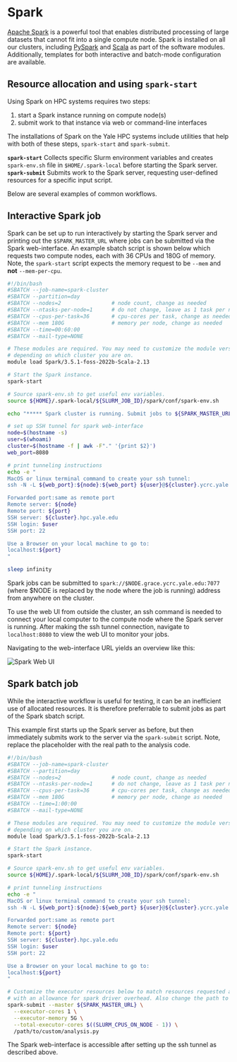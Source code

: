 # Spark

[Apache Spark](https://spark.apache.org) is a powerful tool that enables distributed processing of large datasets that cannot fit into a single compute node.
Spark is installed on all our clusters, including [PySpark](https://spark.apache.org/docs/latest/api/python/index.html) and [Scala](https://www.scala-lang.org) as part of the software modules. 
Additionally, templates for both interactive and batch-mode configuration are available. 

## Resource allocation and using `spark-start` 

Using Spark on HPC systems requires two steps:

1. start a Spark instance running on compute node(s)
2. submit work to that instance via web or command-line interfaces

The installations of Spark on the Yale HPC systems include utilities that help with both of these steps, `spark-start` and `spark-submit`. 

**`spark-start`** Collects specific Slurm environment variables and creates `spark-env.sh` file in `$HOME/.spark-local` before starting the Spark server. 
**`spark-submit`** Submits work to the Spark server, requesting user-defined resources for a specific input script.

Below are several examples of common workflows.

## Interactive Spark job

Spark can be set up to run interactively by starting the Spark server and printing out the `$SPARK_MASTER_URL` where jobs can be submitted via the Spark web-interface.
An example sbatch script is shown below which requests two compute nodes, each with 36 CPUs and 180G of memory. 
Note, the `spark-start` script expects the memory request to be `--mem` and **not** `--mem-per-cpu`. 

```sh
#!/bin/bash
#SBATCH --job-name=spark-cluster
#SBATCH --partition=day
#SBATCH --nodes=2                # node count, change as needed
#SBATCH --ntasks-per-node=1      # do not change, leave as 1 task per node
#SBATCH --cpus-per-task=36       # cpu-cores per task, change as needed
#SBATCH --mem 180G               # memory per node, change as needed
#SBATCH --time=00:60:00
#SBATCH --mail-type=NONE

# These modules are required. You may need to customize the module version
# depending on which cluster you are on.
module load Spark/3.5.1-foss-2022b-Scala-2.13

# Start the Spark instance.
spark-start

# Source spark-env.sh to get useful env variables.
source ${HOME}/.spark-local/${SLURM_JOB_ID}/spark/conf/spark-env.sh

echo "***** Spark cluster is running. Submit jobs to ${SPARK_MASTER_URL}. *****"

# set up SSH tunnel for spark web-interface
node=$(hostname -s)
user=$(whoami)
cluster=$(hostname -f | awk -F"." '{print $2}')
web_port=8080

# print tunneling instructions
echo -e "
MacOS or linux terminal command to create your ssh tunnel:
ssh -N -L ${web_port}:${node}:${web_port} ${user}@${cluster}.ycrc.yale.edu

Forwarded port:same as remote port
Remote server: ${node}
Remote port: ${port}
SSH server: ${cluster}.hpc.yale.edu
SSH login: $user
SSH port: 22

Use a Browser on your local machine to go to:
localhost:${port} 
"

sleep infinity
```
Spark jobs can be submitted to `spark://$NODE.grace.ycrc.yale.edu:7077` (where $NODE is replaced by the node where the job is running) address from anywhere on the cluster.

To use the web UI from outside the cluster, an ssh command is needed to connect your local computer to the compute node where the Spark server is running.
After making the ssh tunnel connection, navigate to `localhost:8080` to view the web UI to monitor your jobs.

Navigating to the web-interface URL yields an overview like this:

![Spark Web UI](/img/spark_interactive.png)

## Spark batch job

While the interactive workflow is useful for testing, it can be an inefficient use of allocated resources.
It is therefore preferrable to submit jobs as part of the Spark sbatch script.

This example first starts up the Spark server as before, but then immediately submits work to the server via the `spark-submit` script.
Note, replace the placeholder with the real path to the analysis code.

```sh
#!/bin/bash
#SBATCH --job-name=spark-cluster
#SBATCH --partition=day
#SBATCH --nodes=2                # node count, change as needed
#SBATCH --ntasks-per-node=1      # do not change, leave as 1 task per node
#SBATCH --cpus-per-task=36       # cpu-cores per task, change as needed
#SBATCH --mem 180G               # memory per node, change as needed
#SBATCH --time=1:00:00
#SBATCH --mail-type=NONE

# These modules are required. You may need to customize the module version
# depending on which cluster you are on.
module load Spark/3.5.1-foss-2022b-Scala-2.13

# Start the Spark instance.
spark-start

# Source spark-env.sh to get useful env variables.
source ${HOME}/.spark-local/${SLURM_JOB_ID}/spark/conf/spark-env.sh

# print tunneling instructions
echo -e "
MacOS or linux terminal command to create your ssh tunnel:
ssh -N -L ${web_port}:${node}:${web_port} ${user}@${cluster}.ycrc.yale.edu

Forwarded port:same as remote port
Remote server: ${node}
Remote port: ${port}
SSH server: ${cluster}.hpc.yale.edu
SSH login: $user
SSH port: 22

Use a Browser on your local machine to go to:
localhost:${port} 
"

# Customize the executor resources below to match resources requested above
# with an allowance for spark driver overhead. Also change the path to your spark job.
spark-submit --master ${SPARK_MASTER_URL} \
  --executor-cores 1 \
  --executor-memory 5G \
  --total-executor-cores $((SLURM_CPUS_ON_NODE - 1)) \
  /path/to/custom/analysis.py

```
The Spark web-interface is accessible after setting up the ssh tunnel as described above. 

